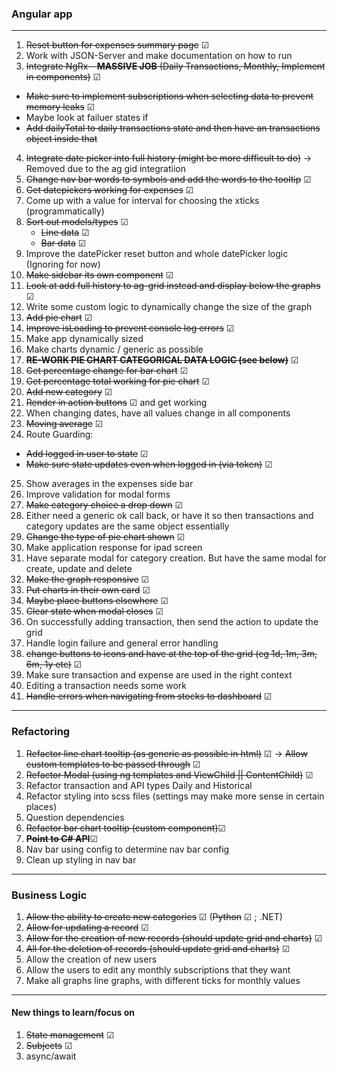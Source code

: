 ### Angular app

---

1. ~~Reset button for expenses summary page~~ &#x2611;
2. Work with JSON-Server and make documentation on how to run
3. ~~Integrate NgRx - **MASSIVE JOB** (Daily Transactions, Monthly, Implement in components)~~ &#x2611;

- ~~Make sure to implement subscriptions when selecting data to prevent memory leaks~~ &#x2611;
- Maybe look at failuer states if
- ~~Add dailyTotal to daily transactions state and then have an transactions object inside that~~

4. ~~Integrate date picker into full history (might be more difficult to do)~~ -> Removed due to the ag gid integratiion
5. ~~Change nav bar words to symbols and add the words to the tooltip~~ &#x2611;
6. ~~Get datepickers working for expenses~~ &#x2611;
7. Come up with a value for interval for choosing the xticks (programmatically)
8. ~~Sort out models/types~~ &#x2611;
   - ~~Line data~~ &#x2611;
   - ~~Bar data~~ &#x2611;
9. Improve the datePicker reset button and whole datePicker logic (Ignoring for now)
10. ~~Make sidebar its own component~~ &#x2611;
11. ~~Look at add full history to ag-grid instead and display below the graphs~~ &#x2611;
12. Write some custom logic to dynamically change the size of the graph
13. ~~Add pie chart~~ &#x2611;
14. ~~Improve isLoading to prevent console log errors~~ &#x2611;
15. Make app dynamically sized
16. Make charts dynamic / generic as possible
17. ~~**RE-WORK PIE CHART CATEGORICAL DATA LOGIC (see below)**~~ &#x2611;
18. ~~Get percentage change for bar chart~~ &#x2611;
19. ~~Get percentage total working for pie chart~~ &#x2611;
20. ~~Add new category~~ &#x2611;
21. ~~Render in action buttons~~ &#x2611; and get working
22. When changing dates, have all values change in all components
23. ~~Moving average~~ &#x2611;
24. Route Guarding:

- ~~Add logged in user to state~~ &#x2611;
- ~~Make sure state updates even when logged in (via token)~~ &#x2611;

25. Show averages in the expenses side bar
26. Improve validation for modal forms
27. ~~Make category choice a drop down~~ &#x2611;
28. Either need a generic ok call back, or have it so then transactions and category updates are the same object essentially
29. ~~Change the type of pie chart shown~~ &#x2611;
30. Make application response for ipad screen
31. Have separate modal for category creation. But have the same modal for create, update and delete
32. ~~Make the graph responsive~~ &#x2611;
33. ~~Put charts in their own card~~ &#x2611;
34. ~~Maybe place buttons elsewhere~~ &#x2611;
35. ~~Clear state when modal closes~~ &#x2611;
36. On successfully adding transaction, then send the action to update the grid
37. Handle login failure and general error handling
38. ~~change buttons to icons and have at the top of the grid (eg 1d, 1m, 3m, 6m, 1y etc)~~ &#x2611;
39. Make sure transaction and expense are used in the right context
40. Editing a transaction needs some work
41. ~~Handle errors when navigating from stocks to dashboard~~ &#x2611;

---

### Refactoring

1. ~~Refactor line chart tooltip (as generic as possible in html)~~ &#x2611; -> ~~Allow custom templates to be passed through~~ &#x2611;
2. ~~Refactor Modal (using ng templates and ViewChild || ContentChild)~~ &#x2611;
3. Refactor transaction and API types Daily and Historical
4. Refactor styling into scss files (settings may make more sense in certain places)
5. Question dependencies
6. ~~Refactor bar chart tooltip (custom component)~~&#x2611;
7. ~~**Point to C# API**~~&#x2611;
8. Nav bar using config to determine nav bar config
9. Clean up styling in nav bar

---

### Business Logic

1. ~~Allow the ability to create new categories~~ &#x2611; (~~Python~~ &#x2611; ; .NET)
2. ~~Allow for updating a record~~ &#x2611;
3. ~~Allow for the creation of new records (should update grid and charts)~~ &#x2611;
4. ~~All for the deletion of records (should update grid and charts)~~ &#x2611;
5. Allow the creation of new users
6. Allow the users to edit any monthly subscriptions that they want
7. Make all graphs line graphs, with different ticks for monthly values

---

#### New things to learn/focus on

1. ~~State management~~ &#x2611;
2. ~~Subjects~~ &#x2611;
3. async/await
